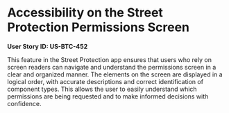 # Accessibility on the Street Protection Permissions Screen

**User Story ID: US-BTC-452**

This feature in the Street Protection app ensures that users who rely on screen readers can navigate and understand the permissions screen in a clear and organized manner. The elements on the screen are displayed in a logical order, with accurate descriptions and correct identification of component types. This allows the user to easily understand which permissions are being requested and to make informed decisions with confidence.